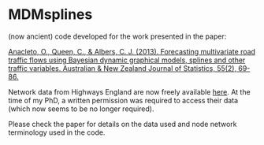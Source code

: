 # MDMsplines

(now ancient) code developed for the work presented in the paper:

[Anacleto, O., Queen, C., & Albers, C. J. (2013). Forecasting multivariate road traffic flows using Bayesian dynamic graphical models, splines and other traffic variables. Australian & New Zealand Journal of Statistics, 55(2), 69-86.](https://onlinelibrary.wiley.com/doi/10.1111/anzs.12026)

Network data from Highways England are now freely available [here](http://tris.highwaysengland.co.uk/detail/trafficflowdata). At the time of my PhD, a written permission was required to access their data (which now seems to be no longer required). 

Please check the paper for details on the data used and node network terminology used in the code.
